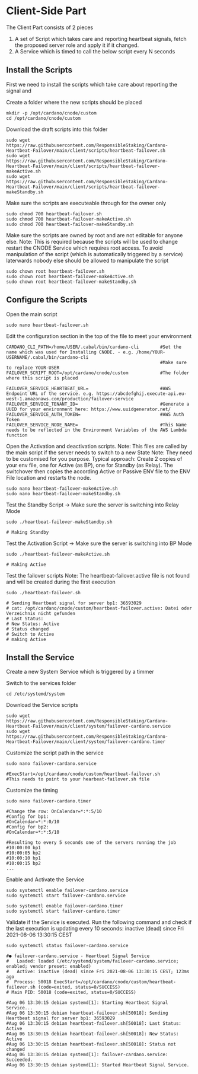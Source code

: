 # Client-Side Part
The Client Part consists of 2 pieces
1. A set of Script which takes care and reporting heartbeat signals, fetch the proposed server role and apply it if it changed.
2. A Service which is timed to call the below script every N seconds


## Install the Scripts
First we need to install the scripts which take care about reporting the signal and

Create a folder where the new scripts should be placed
```
mkdir -p /opt/cardano/cnode/custom
cd /opt/cardano/cnode/custom
```

Download the draft scripts into this folder
```
sudo wget https://raw.githubusercontent.com/ResponsibleStaking/Cardano-Heartbeat-Failover/main/client/scripts/heartbeat-failover.sh
sudo wget https://raw.githubusercontent.com/ResponsibleStaking/Cardano-Heartbeat-Failover/main/client/scripts/heartbeat-failover-makeActive.sh
sudo wget https://raw.githubusercontent.com/ResponsibleStaking/Cardano-Heartbeat-Failover/main/client/scripts/heartbeat-failover-makeStandby.sh
```
Make sure the scripts are executeable through for the owner only
```
sudo chmod 700 heartbeat-failover.sh
sudo chmod 700 heartbeat-failover-makeActive.sh
sudo chmod 700 heartbeat-failover-makeStandby.sh
```

Make sure the scripts are owned by root and are not editable for anyone else.
Note: This is required because the scripts will be used to change restart the CNODE Service which requires root access. To avoid manipulation of the script (which is automatically triggered by a service) laterwards nobody else should be allowed to manipulate the script
```
sudo chown root heartbeat-failover.sh
sudo chown root heartbeat-failover-makeActive.sh
sudo chown root heartbeat-failover-makeStandby.sh
```

## Configure the Scripts
Open the main script
```
sudo nano heartbeat-failover.sh
```

Edit the configuration section in the top of the file to meet your environment
```
CARDANO_CLI_PATH=/home/USER/.cabal/bin/cardano-cli        #Set the name which was used for Installing CNODE. - e.g. /home/YOUR-USERNAME/.cabal/bin/cardano-cli
                                                          #Make sure to replace YOUR-USER
FAILOVER_SCRIPT_ROOT=/opt/cardano/cnode/custom            #The folder where this script is placed

FAILOVER_SERVICE_HEARTBEAT_URL=                           #AWS Endpoint URL of the service. e.g. https://abcdefghij.execute-api.eu-west-1.amazonaws.com/production/failover-service
FAILOVER_SERVICE_TENANT_ID=                               #Generate a UUID for your environment here: https://www.uuidgenerator.net/
FAILOVER_SERVICE_AUTH_TOKEN=                              #AWS Auth Token
FAILOVER_SERVICE_NODE_NAME=                               #This Name needs to be reflected in the Environment Variables of the AWS Lambda function
```

Open the Activation and deactivation scripts.
Note: This files are called by the main script if the server needs to switch to a new State
Note: They need to be customised for you purpose.
Typical approach: Create 2 copies of your env file, one for Active (as BP), one for Standby (as Relay). The switchover then copies the according Active or Passive ENV file to the ENV File location and restarts the node.
```
sudo nano heartbeat-failover-makeActive.sh
sudo nano heartbeat-failover-makeStandby.sh
```

Test the Standby Script -> Make sure the server is switching into Relay Mode
```
sudo ./heartbeat-failover-makeStandby.sh

# Making Standby
```

Test the Activation Script -> Make sure the server is switching into BP Mode
```
sudo ./heartbeat-failover-makeActive.sh

# Making Active
```

Test the failover scripts
Note: The heartbeat-failover.active file is not found and will be created during the first execution
```
sudo ./heartbeat-failover.sh

# Sending Heartbeat signal for server bp1: 36593029
# cat: /opt/cardano/cnode/custom/heartbeat-failover.active: Datei oder Verzeichnis nicht gefunden
# Last Status:
# New Status: Active
# Status changed
# Switch to Active
# making Active
```

## Install the Service
Create a new System Service which is triggered by a timmer

Switch to the services folder
```
cd /etc/systemd/system
```

Download the Service scripts
```
sudo wget https://raw.githubusercontent.com/ResponsibleStaking/Cardano-Heartbeat-Failover/main/client/system/failover-cardano.service
sudo wget https://raw.githubusercontent.com/ResponsibleStaking/Cardano-Heartbeat-Failover/main/client/system/failover-cardano.timer
```

Customize the script path in the service
```
sudo nano failover-cardano.service

#ExecStart=/opt/cardano/cnode/custom/heartbeat-failover.sh
#This needs to point to your hearbeat-failover.sh file
```

Customize the timing
```
sudo nano failover-cardano.timer

#Change the row: OnCalendar=*:*:5/10
#Config for bp1:
#OnCalendar=*:*:0/10
#Config for bp2:
#OnCalendar=*:*:5/10

#Resulting to every 5 seconds one of the servers running the job
#10:00:00 bp1
#10:00:05 bp2
#10:00:10 bp1
#10:00:15 bp2
...
```

Enable and Activate the Service
```
sudo systemctl enable failover-cardano.service
sudo systemctl start failover-cardano.service

sudo systemctl enable failover-cardano.timer
sudo systemctl start failover-cardano.timer
```

Validate if the Service is executed. Run the following command and check if the last execution is updating every 10 seconds: inactive (dead) since Fri 2021-08-06 13:30:15 CEST
```
sudo systemctl status failover-cardano.service

#● failover-cardano.service - Heartbeat Signal Service
#   Loaded: loaded (/etc/systemd/system/failover-cardano.service; enabled; vendor preset: enabled)
#   Active: inactive (dead) since Fri 2021-08-06 13:30:15 CEST; 123ms ago
#  Process: 50018 ExecStart=/opt/cardano/cnode/custom/heartbeat-failover.sh (code=exited, status=0/SUCCESS)
# Main PID: 50018 (code=exited, status=0/SUCCESS)

#Aug 06 13:30:15 debian systemd[1]: Starting Heartbeat Signal Service...
#Aug 06 13:30:15 debian heartbeat-failover.sh[50018]: Sending Heartbeat signal for server bp1: 36593029
#Aug 06 13:30:15 debian heartbeat-failover.sh[50018]: Last Status: Active
#Aug 06 13:30:15 debian heartbeat-failover.sh[50018]: New Status: Active
#Aug 06 13:30:15 debian heartbeat-failover.sh[50018]: Status not changed
#Aug 06 13:30:15 debian systemd[1]: failover-cardano.service: Succeeded.
#Aug 06 13:30:15 debian systemd[1]: Started Heartbeat Signal Service.
```
